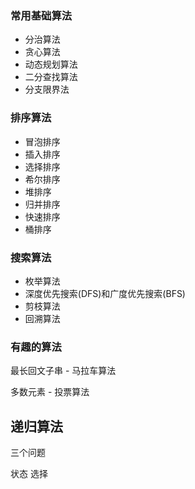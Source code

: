 
### 常用基础算法
* 分治算法
* 贪心算法
* 动态规划算法
* 二分查找算法
* 分支限界法

### 排序算法

* 冒泡排序
* 插入排序
* 选择排序
* 希尔排序
* 堆排序
* 归并排序
* 快速排序
* 桶排序

### 搜索算法
* 枚举算法
* 深度优先搜索(DFS)和广度优先搜索(BFS)
* 剪枝算法
* 回溯算法

### 有趣的算法

最长回文子串 - 马拉车算法  

多数元素 - 投票算法

## 递归算法

三个问题

状态  选择

